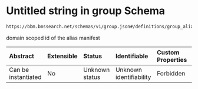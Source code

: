 # Untitled string in group Schema

```txt
https://bbm.bmssearch.net/schemas/v1/group.json#/definitions/group_alias/properties/id
```

domain scoped id of the alias manifest

| Abstract            | Extensible | Status         | Identifiable            | Custom Properties | Additional Properties | Access Restrictions | Defined In                                                                      |
| :------------------ | :--------- | :------------- | :---------------------- | :---------------- | :-------------------- | :------------------ | :------------------------------------------------------------------------------ |
| Can be instantiated | No         | Unknown status | Unknown identifiability | Forbidden         | Allowed               | none                | [group.schema.json*](../../schemas/v1/group.schema.json "open original schema") |
